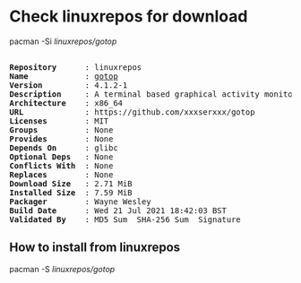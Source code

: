 # Check linuxrepos for download

pacman -Si *linuxrepos/gotop*

<div class="highlight"><pre class="highlight"><text>
<b>Repository</b>      : linuxrepos
<b>Name</b>            : <a href="../../x86_64/gotop-4.1.2-1-x86_64.pkg.tar.zst">gotop</a>
<b>Version</b>         : 4.1.2-1
<b>Description</b>     : A terminal based graphical activity monitor inspired by gtop and vtop
<b>Architecture</b>    : x86_64
<b>URL</b>             : https://github.com/xxxserxxx/gotop
<b>Licenses</b>        : MIT
<b>Groups</b>          : None
<b>Provides</b>        : None
<b>Depends On</b>      : glibc
<b>Optional Deps</b>   : None
<b>Conflicts With</b>  : None
<b>Replaces</b>        : None
<b>Download Size</b>   : 2.71 MiB
<b>Installed Size</b>  : 7.59 MiB
<b>Packager</b>        : Wayne Wesley <wayne6324@gmail.com>
<b>Build Date</b>      : Wed 21 Jul 2021 18:42:03 BST
<b>Validated By</b>    : MD5 Sum  SHA-256 Sum  Signature
</text></pre></div>

## How to install from linuxrepos

pacman -S *linuxrepos/gotop*
